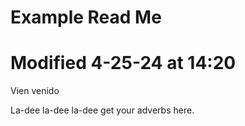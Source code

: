 # Example Read Me
# Modified 4-25-24 at 14:20

Vien venido

La-dee la-dee la-dee get your adverbs here.